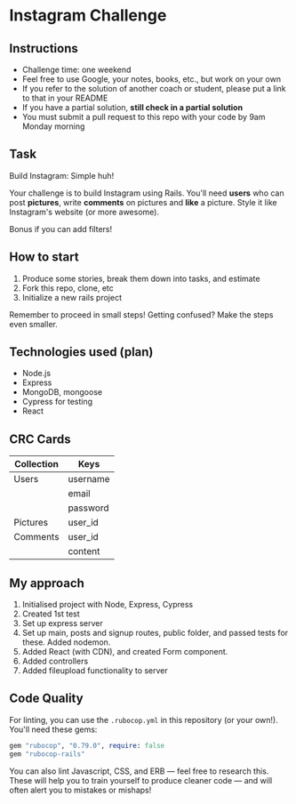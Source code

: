 Instagram Challenge
===================

## Instructions

* Challenge time: one weekend
* Feel free to use Google, your notes, books, etc., but work on your own
* If you refer to the solution of another coach or student, please put a link to that in your README
* If you have a partial solution, **still check in a partial solution**
* You must submit a pull request to this repo with your code by 9am Monday morning

## Task

Build Instagram: Simple huh!

Your challenge is to build Instagram using Rails. You'll need **users** who can post **pictures**, write **comments** on pictures and **like** a picture. Style it like Instagram's website (or more awesome).

Bonus if you can add filters!

## How to start

1. Produce some stories, break them down into tasks, and estimate
2. Fork this repo, clone, etc
3. Initialize a new rails project

Remember to proceed in small steps! Getting confused? Make the steps even smaller.

## Technologies used (plan)

* Node.js
* Express
* MongoDB, mongoose
* Cypress for testing
* React

## CRC Cards

| Collection | Keys |
|-----|-----|
| Users | username |
| | email |
| | password |
| Pictures | user_id|
| Comments | user_id|
|| content|

## My approach
1. Initialised project with Node, Express, Cypress
2. Created 1st test
3. Set up express server
4. Set up main, posts and signup routes, public folder, and passed tests for these. Added nodemon.
5. Added React (with CDN), and created Form component.
6. Added controllers
7. Added fileupload functionality to server



## Code Quality

For linting, you can use the `.rubocop.yml` in this repository (or your own!).
You'll need these gems:

```ruby
gem "rubocop", "0.79.0", require: false
gem "rubocop-rails"
```

You can also lint Javascript, CSS, and ERB — feel free to research this. These
will help you to train yourself to produce cleaner code — and will often alert
you to mistakes or mishaps!
